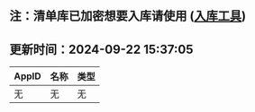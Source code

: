 ## 注：清单库已加密想要入库请使用 ([入库工具](https://github.com/BlankTMing/ManifestAutoUpdate/releases))

## 更新时间：2024-09-22 15:37:05
| AppID | 名称 | 类型  |
| :-------------------- | :----------------------------- | :----------- |
| 无 | 无 | 无 |
